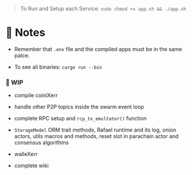 

> To Run and Setup each Service: ```sudo chmod +x app.sh && ./app.sh```

# 📇 Notes

* Remember that `.env` file and the compiled apps must be in the same palce. 

* To see all binaries: ```cargo run --bin```

### 🚧 WIP 

* compile coiniXerr

* handle other P2P topics inside the swarm event loop

* complete RPC setup and `rcp_tx_emultator()` function

* `StorageModel` ORM trait methods, Rafael runtime and its log, onion actors, utils macros and methods, reset slot in parachain actor and consensus algorithms

* walleXerr

* complete wiki